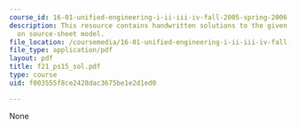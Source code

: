 ```yaml
---
course_id: 16-01-unified-engineering-i-ii-iii-iv-fall-2005-spring-2006
description: This resource contains handwritten solutions to the given problem set
  on source-sheet model.
file_location: /coursemedia/16-01-unified-engineering-i-ii-iii-iv-fall-2005-spring-2006/f003555f8ce2428dac3675be1e2d1ed0_f21_ps15_sol.pdf
file_type: application/pdf
layout: pdf
title: f21_ps15_sol.pdf
type: course
uid: f003555f8ce2428dac3675be1e2d1ed0

---
```

None